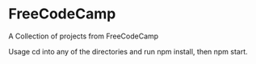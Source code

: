 # FreeCodeCamp
A Collection of projects from FreeCodeCamp

Usage
cd into any of the directories and run npm install, then npm start.
